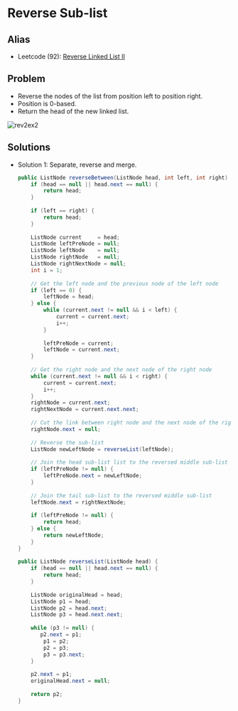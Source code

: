 # Reverse Sub-list

## Alias
- Leetcode (92): [Reverse Linked List II](https://leetcode.com/problems/reverse-linked-list-ii/)

## Problem
- Reverse the nodes of the list from position left to position right.
- Position is 0-based.
- Return the head of the new linked list.

![rev2ex2](https://user-images.githubusercontent.com/8989447/114976266-e90e7100-9e42-11eb-9a58-ec12941a8167.jpeg)

## Solutions
- Solution 1: Separate, reverse and merge.
  ```java
  public ListNode reverseBetween(ListNode head, int left, int right) {
      if (head == null || head.next == null) {
          return head;
      }
        
      if (left == right) {
          return head;
      }
        
      ListNode current     = head;
      ListNode leftPreNode = null;
      ListNode leftNode    = null;
      ListNode rightNode   = null;
      ListNode rightNextNode = null;
      int i = 1;
        
      // Get the left node and the previous node of the left node
      if (left == 0) {
          leftNode = head;
      } else {
          while (current.next != null && i < left) {
              current = current.next;
              i++;
          }
            
          leftPreNode = current;
          leftNode = current.next;
      }
        
      // Get the right node and the next node of the right node
      while (current.next != null && i < right) {
          current = current.next;
          i++;
      }
      rightNode = current.next;
      rightNextNode = current.next.next;
        
      // Cut the link between right node and the next node of the right node
      rightNode.next = null;
        
      // Reverse the sub-list
      ListNode newLeftNode = reverseList(leftNode);
        
      // Join the head sub-list list to the reversed middle sub-list
      if (leftPreNode != null) {
          leftPreNode.next = newLeftNode;
      }
        
      // Join the tail sub-list to the reversed middle sub-list
      leftNode.next = rightNextNode;
        
      if (leftPreNode != null) {
          return head;
      } else {
          return newLeftNode;
      }
  }
    
  public ListNode reverseList(ListNode head) {
      if (head == null || head.next == null) {
          return head; 
      }
          
      ListNode originalHead = head;
      ListNode p1 = head;
      ListNode p2 = head.next;
      ListNode p3 = head.next.next;
      
      while (p3 != null) {
         p2.next = p1;
          p1 = p2;
          p2 = p3;
          p3 = p3.next;
      }
      
      p2.next = p1;
      originalHead.next = null;
      
      return p2;
  }
  ```
